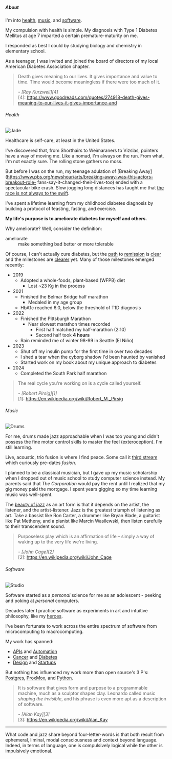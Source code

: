 ##### About

I'm into <a href="#health">health</a>, <a href="#music">music</a>, and <a href="#software">software</a>.

My compulsion with health is simple. My diagnosis with Type 1 Diabetes Mellitus at age 7 imparted a certain premature-maturity on me. 

I responded as best I could by studying biology and  chemistry in elementary school. 

As a teenager, I was invited and joined the board of directors of my local American Diabetes Association chapter.

> Death gives meaning to our lives. It gives importance and value to time. Time would become meaningless if there were too much of it. <footer>- <cite>[Ray Kurzweil][4]</cite></footer> 
[4]: https://www.goodreads.com/quotes/274918-death-gives-meaning-to-our-lives-it-gives-importance-and

###### <a name="health"></a>Health
<img class="icon-headshot" src="/images/jade.jpg" alt="Jade" title="Jade"></img> 

Healthcare is self-care, at least in the United States.

I've discovered that, from Shorthairs to Weimaraners to Vizslas, pointers have a way of moving me. Like a nomad, I'm always on the run. From what, I'm not exactly sure. The rolling stone gathers no moss.

But before I was on the run, my teenage adulation of [Breaking Away](https://www.pbs.org/newshour/arts/breaking-away-was-this-actors-breakout-role-
fans-say-it-changed-their-lives-too) ended with a spectacular bike
crash. Slow jogging long distances has taught me that [the race is not always to the swift](https://read.gov/aesop/025.html). 

I've spent a lifetime learning from my childhood diabetes diagnosis by building a protocol of feasting, fasting, and exercise.

**My life's purpose is to ameliorate diabetes for myself and others.** 

Why ameliorate? Well, consider the definition:

<dl>
<dt>ameliorate</dt>
<dd>make something bad better or more tolerable</dd>
</dl>

Of course, I can't actually cure diabetes, but the [path](https://dornsife.usc.edu/news/stories/a-diet-that-mimics-fasting-may-reverse-type-1-and-type-2-diabetes/#:~:text=Longo%20and%20his%20team%20also,could%20alleviate%20diabetes%20in%20humans.) to [remission](https://www.valterlongo.com/diabetes-obesity/) is [clear](https://www.ncbi.nlm.nih.gov/pmc/articles/PMC5357144/) and the milestones are [clearer](https://www.bbc.com/news/health-39070183) yet. Many of those milestones emerged recently:

* 2019
    * Adopted a whole-foods, plant-based (WFPB) diet 
        * Lost ~23 Kg in the process 
* 2021
    * Finished the Belmar Bridge half marathon 
        * Medaled in my age group
    * HbA1c reached 6.0, below the threshold of T1D diagnosis
* 2022
    * Finished the Pittsburgh Marathon
      * Near slowest marathon times recorded
        * First half matched my half-marathon (2:10)
        * Second half took **4 hours**
    * Rain reminded me of winter 98-99 in Seattle (El Niño)
* 2023
    * Shut off my insulin pump for the first time in over two decades
    * I shed a tear when the cyborg shadow I'd been haunted by vanished
    * Started work on my book about my unique approach to diabetes
* 2024
    * Completed the South Park half marathon
    
> The real cycle you're working on is a cycle called yourself. <footer>- <cite>[Robert Pirsig][1]</cite></footer> 
[1]: https://en.wikipedia.org/wiki/Robert_M._Pirsig

###### <a name="music"></a>Music
<img class="icon-headshot" src="/images/tama.jpg" alt="Drums" title="Drums"></img>

For me, drums made jazz approachable when I was too young and didn't possess the fine motor control skills to master the feel (exteroception). I'm still learning. 

Live, acoustic, trio fusion is where I find peace. Some call it [third stream](https://en.wikipedia.org/wiki/Third_stream) which curiously pre-dates *fusion*. 

I planned to be a classical musician, but I gave up my music scholarship when I dropped out of music school to study computer
science instead. My parents said that *The Corporation* would pay the rent until I realized that my gig money paid the mortgage. I spent years gigging so my time learning music was well-spent.

The [beauty of jazz](https://thebaffler.com/salvos/jazz-is-freedom-grimstad) as an art form is that it depends on the artist, the listener, and the artist-listener. Jazz is the greatest triumph of listening as art. 
Take a bassist like Ron Carter, a drummer like Bryan Blade, a guitarist like Pat Metheny, and a pianist like Marcin Wasilewski, then listen carefully to their transcendent sound. 

> Purposeless play which is an affirmation of life – 
simply a way of waking up to the very life we're living. <footer>- <cite>[John Cage][2]</cite></footer>
[2]: https://en.wikipedia.org/wiki/John_Cage 

###### <a name="software"></a>Software
<img class="icon-headshot" src="/images/computer.jpg" alt="Studio" title="Studio"></img> 

Software started as a *personal* science for me as an adolescent - peeking and poking at *personal* computers. 

Decades later I practice software as experiments in art and intuitive philosophy, like my <a href="https://www.quantamagazine.org/computer-scientist-donald-knuth-cant-stop-telling-stories-20200416/">heroes</a>. 

I've been fortunate to work across the entire spectrum of software from microcomputing to macrocomputing. 

My work has spanned:

* [APIs](https://xmlrpc.sourceforge.net/documentation.pdf) and  [Automation](https://www.broadcom.com/products/mainframe/product-portfolio/automation-point)
* [Cancer](http://www.nomos.com/pdf/BN_MB_Corvus_MSF0003_R1_06142016.pdf) and [Diabetes](https://www.fastcompany.com/1279088/inside-maya-designs-innovation-boot-camps#:~:text=they%20craft%20glucose%20meters%20for%20diabetics) 
* [Design](https://www.fastcompany.com/1279088/inside-maya-designs-innovation-boot-camps) and [Startups](/cobind_retrospective.html) 

But nothing has influenced my work more than open source's 3 P's: <a href="https://en.wikipedia.org/wiki/Michael_Stonebraker">Postgres</a>, <a href="https://en.wikipedia.org/wiki/Proxmox_Virtual_Environment">ProxMox</a>, and <a href="https://en.wikipedia.org/wiki/Guido_van_Rossum">Python</a>.

> It is software that gives form and purpose to
a programmable machine, much as a sculptor shapes clay. Leonardo called music
*shaping the invisible*, and his phrase is even more apt as a description of
software. <footer>- <cite>[Alan Kay][3]</cite></footer>
[3]: https://en.wikipedia.org/wiki/Alan_Kay

___

What code and jazz share beyond four-letter-words is that both result from ephemeral, liminal, modal consciousness and context beyond language. Indeed, in terms of language, one is compulsively logical while the other is impulsively emotional. 
